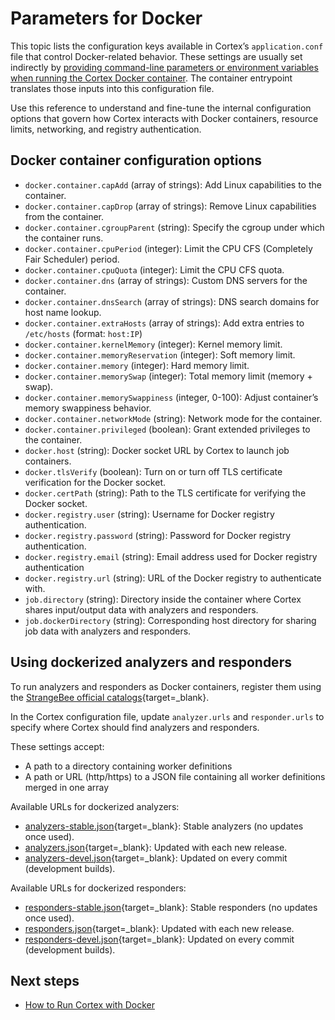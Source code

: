 # Parameters for Docker

This topic lists the configuration keys available in Cortex’s `application.conf` file that control Docker-related behavior. These settings are usually set indirectly by [providing command-line parameters or environment variables when running the Cortex Docker container](run-cortex-with-docker.md#customizing-cortex-docker-image-behavior). The container entrypoint translates those inputs into this configuration file.

Use this reference to understand and fine-tune the internal configuration options that govern how Cortex interacts with Docker containers, resource limits, networking, and registry authentication.

## Docker container configuration options

* `docker.container.capAdd` (array of strings): Add Linux capabilities to the container.
* `docker.container.capDrop` (array of strings): Remove Linux capabilities from the container.
* `docker.container.cgroupParent` (string): Specify the cgroup under which the container runs.
* `docker.container.cpuPeriod` (integer): Limit the CPU CFS (Completely Fair Scheduler) period.
* `docker.container.cpuQuota` (integer): Limit the CPU CFS quota.
* `docker.container.dns` (array of strings): Custom DNS servers for the container.
* `docker.container.dnsSearch` (array of strings): DNS search domains for host name lookup.
* `docker.container.extraHosts` (array of strings): Add extra entries to `/etc/hosts` (format: `host:IP`)
* `docker.container.kernelMemory` (integer): Kernel memory limit.
* `docker.container.memoryReservation` (integer): Soft memory limit.
* `docker.container.memory` (integer): Hard memory limit.
* `docker.container.memorySwap` (integer): Total memory limit (memory + swap).
* `docker.container.memorySwappiness` (integer, 0-100): Adjust container’s memory swappiness behavior.
* `docker.container.networkMode` (string): Network mode for the container.
* `docker.container.privileged` (boolean): Grant extended privileges to the container.
* `docker.host` (string): Docker socket URL by Cortex to launch job containers.
* `docker.tlsVerify` (boolean): Turn on or turn off TLS certificate verification for the Docker socket.
* `docker.certPath` (string): Path to the TLS certificate for verifying the Docker socket.
* `docker.registry.user` (string): Username for Docker registry authentication.
* `docker.registry.password` (string): Password for Docker registry authentication.
* `docker.registry.email` (string): Email address used for Docker registry authentication
* `docker.registry.url` (string): URL of the Docker registry to authenticate with.
* `job.directory` (string): Directory inside the container where Cortex shares input/output data with analyzers and responders.
* `job.dockerDirectory` (string): Corresponding host directory for sharing job data with analyzers and responders.

## Using dockerized analyzers and responders

To run analyzers and responders as Docker containers, register them using the [StrangeBee official catalogs](https://github.com/TheHive-Project/Cortex/tree/master/docker/cortex){target=_blank}.

In the Cortex configuration file, update `analyzer.urls` and `responder.urls` to specify where Cortex should find analyzers and responders. 

These settings accept:

* A path to a directory containing worker definitions
* A path or URL (http/https) to a JSON file containing all worker definitions merged in one array

Available URLs for dockerized analyzers:

* [analyzers-stable.json](https://catalogs.download.strangebee.com/latest/json/analyzers-stable.json){target=_blank}: Stable analyzers (no updates once used).
* [analyzers.json](https://catalogs.download.strangebee.com/latest/json/analyzers.json){target=_blank}: Updated with each new release.
* [analyzers-devel.json](https://catalogs.download.strangebee.com/latest/json/analyzers-devel.json){target=_blank}: Updated on every commit (development builds).

Available URLs for dockerized responders:

* [responders-stable.json](https://catalogs.download.strangebee.com/latest/json/responders-stable.json){target=_blank}: Stable responders (no updates once used).
* [responders.json](https://catalogs.download.strangebee.com/latest/json/responders.json){target=_blank}: Updated with each new release.
* [responders-devel.json](https://catalogs.download.strangebee.com/latest/json/responders-devel.json){target=_blank}: Updated on every commit (development builds).

<h2>Next steps</h2>

* [How to Run Cortex with Docker](run-cortex-with-docker.md)